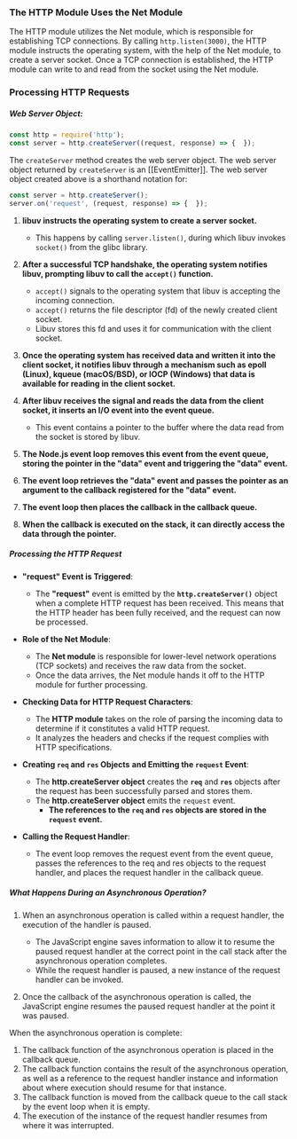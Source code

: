 ### The HTTP Module Uses the Net Module

The HTTP module utilizes the Net module, which is responsible for establishing TCP connections. By calling `http.listen(3000)`, the HTTP module instructs the operating system, with the help of the Net module, to create a server socket. Once a TCP connection is established, the HTTP module can write to and read from the socket using the Net module.

### Processing HTTP Requests

##### Web Server Object:
```javascript
const http = require('http'); 
const server = http.createServer((request, response) => {  });
```

The `createServer` method creates the web server object. The web server object returned by `createServer` is an [[EventEmitter]]. The web server object created above is a shorthand notation for:

```javascript
const server = http.createServer(); 
server.on('request', (request, response) => {  });
```


1. **libuv instructs the operating system to create a server socket.**
    
    - This happens by calling `server.listen()`, during which libuv invokes `socket()` from the glibc library.
2. **After a successful TCP handshake, the operating system notifies libuv, prompting libuv to call the `accept()` function.**
    
    - `accept()` signals to the operating system that libuv is accepting the incoming connection.
    - `accept()` returns the file descriptor (fd) of the newly created client socket.
    - Libuv stores this fd and uses it for communication with the client socket.
3. **Once the operating system has received data and written it into the client socket, it notifies libuv through a mechanism such as epoll (Linux), kqueue (macOS/BSD), or IOCP (Windows) that data is available for reading in the client socket.**
    
4. **After libuv receives the signal and reads the data from the client socket, it inserts an I/O event into the event queue.**
    
    - This event contains a pointer to the buffer where the data read from the socket is stored by libuv.
5. **The Node.js event loop removes this event from the event queue, storing the pointer in the "data" event and triggering the "data" event.**
    
6. **The event loop retrieves the "data" event and passes the pointer as an argument to the callback registered for the "data" event.**
    
7. **The event loop then places the callback in the callback queue.**
    
8. **When the callback is executed on the stack, it can directly access the data through the pointer.**
    

##### Processing the HTTP Request

- **"request" Event is Triggered**:
    
    - The **"request"** event is emitted by the **`http.createServer()`** object when a complete HTTP request has been received. This means that the HTTP header has been fully received, and the request can now be processed.
- **Role of the Net Module**:
    
    - The **Net module** is responsible for lower-level network operations (TCP sockets) and receives the raw data from the socket.
    - Once the data arrives, the Net module hands it off to the HTTP module for further processing.
- **Checking Data for HTTP Request Characters**:
    
    - The **HTTP module** takes on the role of parsing the incoming data to determine if it constitutes a valid HTTP request.
    - It analyzes the headers and checks if the request complies with HTTP specifications.
- **Creating `req` and `res` Objects** **and Emitting the `request` Event**:
    
    - The **http.createServer object** creates the **`req`** and **`res`** objects after the request has been successfully parsed and stores them.
    - The **http.createServer object** emits the `request` event.
        - **The references to the `req` and `res` objects are stored in the `request` event.**
- **Calling the Request Handler**:
    
    - The event loop removes the request event from the event queue, passes the references to the req and res objects to the request handler, and places the request handler in the callback queue.

##### What Happens During an Asynchronous Operation?

1. When an asynchronous operation is called within a request handler, the execution of the handler is paused.
    
    - The JavaScript engine saves information to allow it to resume the paused request handler at the correct point in the call stack after the asynchronous operation completes.
    - While the request handler is paused, a new instance of the request handler can be invoked.
2. Once the callback of the asynchronous operation is called, the JavaScript engine resumes the paused request handler at the point it was paused.
    

When the asynchronous operation is complete:

1. The callback function of the asynchronous operation is placed in the callback queue.
2. The callback function contains the result of the asynchronous operation, as well as a reference to the request handler instance and information about where execution should resume for that instance.
3. The callback function is moved from the callback queue to the call stack by the event loop when it is empty.
4. The execution of the instance of the request handler resumes from where it was interrupted.
